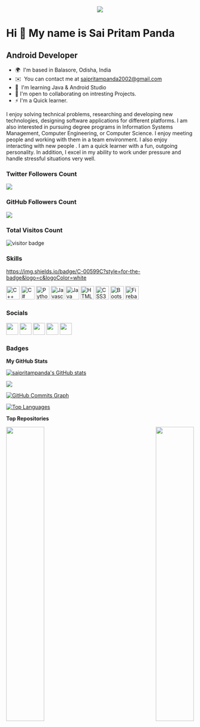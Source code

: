 <h1 align="center">
  <a href="https://git.io/typing-svg">
    <img src="https://readme-typing-svg.herokuapp.com/?lines=console.log(%22Hello%2C%20Coders!%22);print(%22Hello%2C%20Coders!%22);printf(%22Hello%2C%20Coders!%22);fmt.Println(%22Hello%2C%20Coders!%22);println!(%22Hello%2C%20v%22);cout%20%3C%3C%20%22Hello%2C%20Coders!%22&center=true&size=27&width=550">
  </a>
</h1>

Hi 👋 My name is Sai Pritam Panda
=================================

Android Developer
-----------------

* 🌍  I'm based in Balasore, Odisha, India
* ✉️  You can contact me at [saipritampanda2002@gmail.com](mailto:saipritampanda2002@gmail.com)
* 🧠  I'm learning Java & Android Studio
* 🤝  I'm open to collaborating on intresting Projects.
* ⚡  I'm a Quick learner.


<p>I enjoy solving technical problems, researching and developing new technologies, designing software applications for different platforms. I am also interested in pursuing degree programs in Information Systems Management, Computer Engineering, or Computer Science. I enjoy meeting people and working with them in a team environment. I also enjoy interacting with new people . I am a quick learner with a fun, outgoing personality. In addition, I excel in my ability to work under pressure and handle stressful situations very well.</p>

### Twitter Followers Count
<a href="https://www.twitter.com/SaiPritamPanda1" target="_blank" rel="noreferrer"><img
src="https://img.shields.io/twitter/follow/SaiPritamPanda1?logo=twitter&style=for-the-badge&color=0891b2&labelColor=1c1917"
/></a>

### GitHub Followers Count
<a href="https://www.github.com/saipritampanda" target="_blank" rel="noreferrer"><img
src="https://img.shields.io/github/followers/saipritampanda?logo=github&style=for-the-badge&color=0891b2&labelColor=1c1917" /></a>

### Total Visitos Count
![visitor badge](https://visitor-badge.laobi.icu/badge?page_id=jwenjian.visitor-badge&left_text=TotalVisitors)

### Skills

<p align="left">
  
https://img.shields.io/badge/C-00599C?style=for-the-badge&logo=c&logoColor=white
  
<a href="https://docs.microsoft.com/en-us/cpp/?view=msvc-170" target="_blank" rel="noreferrer"><img src="https://raw.githubusercontent.com/danielcranney/readme-generator/main/public/icons/skills/cplusplus-colored.svg" width="36" height="36" alt="C++" /></a>
<a href="https://docs.microsoft.com/en-us/dotnet/csharp/" target="_blank" rel="noreferrer"><img src="https://raw.githubusercontent.com/danielcranney/readme-generator/main/public/icons/skills/csharp-colored.svg" width="36" height="36" alt="C#" /></a>
<a href="https://www.python.org/" target="_blank" rel="noreferrer"><img src="https://raw.githubusercontent.com/danielcranney/readme-generator/main/public/icons/skills/python-colored.svg" width="36" height="36" alt="Python" /></a>
<a href="https://developer.mozilla.org/en-US/docs/Web/JavaScript" target="_blank" rel="noreferrer"><img src="https://raw.githubusercontent.com/danielcranney/readme-generator/main/public/icons/skills/javascript-colored.svg" width="36" height="36" alt="Javascript" /></a>
<a href="https://www.oracle.com/java/" target="_blank" rel="noreferrer"><img src="https://raw.githubusercontent.com/danielcranney/readme-generator/main/public/icons/skills/java-colored.svg" width="36" height="36" alt="Java" /></a>
<a href="https://developer.mozilla.org/en-US/docs/Glossary/HTML5" target="_blank" rel="noreferrer"><img src="https://raw.githubusercontent.com/danielcranney/readme-generator/main/public/icons/skills/html5-colored.svg" width="36" height="36" alt="HTML5" /></a>
<a href="https://www.w3.org/TR/CSS/#css" target="_blank" rel="noreferrer"><img src="https://raw.githubusercontent.com/danielcranney/readme-generator/main/public/icons/skills/css3-colored.svg" width="36" height="36" alt="CSS3" /></a>
<a href="https://getbootstrap.com/" target="_blank" rel="noreferrer"><img src="https://raw.githubusercontent.com/danielcranney/readme-generator/main/public/icons/skills/bootstrap-colored.svg" width="36" height="36" alt="Bootstrap" /></a>
<a href="https://firebase.google.com/" target="_blank" rel="noreferrer"><img src="https://raw.githubusercontent.com/danielcranney/readme-generator/main/public/icons/skills/firebase-colored.svg" width="36" height="36" alt="Firebase" /></a>
</p>


### Socials

<p align="left"> <a href="https://www.github.com/saipritampanda" target="_blank" rel="noreferrer"><img src="https://raw.githubusercontent.com/danielcranney/readme-generator/main/public/icons/socials/github.svg" width="32" height="32" /></a> <a href="http://www.instagram.com/saipritampanda" target="_blank" rel="noreferrer"><img src="https://raw.githubusercontent.com/danielcranney/readme-generator/main/public/icons/socials/instagram.svg" width="32" height="32" /></a> <a href="https://www.linkedin.com/in/sai-pritam-panda-4bb115231/" target="_blank" rel="noreferrer"><img src="https://raw.githubusercontent.com/danielcranney/readme-generator/main/public/icons/socials/linkedin.svg" width="32" height="32" /></a> <a href="https://www.stackoverflow.com/users/17123413/sai-pritam-panda" target="_blank" rel="noreferrer"><img src="https://raw.githubusercontent.com/danielcranney/readme-generator/main/public/icons/socials/stackoverflow.svg" width="32" height="32" /></a> <a href="https://www.twitter.com/SaiPritamPanda1" target="_blank" rel="noreferrer"><img src="https://raw.githubusercontent.com/danielcranney/readme-generator/main/public/icons/socials/twitter.svg" width="32" height="32" /></a></p>

### Badges

<b>My GitHub Stats</b>

<a href="http://www.github.com/saipritampanda"><img src="https://github-readme-stats.vercel.app/api?username=saipritampanda&show_icons=true&hide=&count_private=true&title_color=0891b2&text_color=ffffff&icon_color=0891b2&bg_color=1c1917&hide_border=true&show_icons=true" alt="saipritampanda's GitHub stats" /></a>

<a href="http://www.github.com/saipritampanda"><img src="https://github-readme-streak-stats.herokuapp.com/?user=saipritampanda&stroke=ffffff&background=1c1917&ring=0891b2&fire=0891b2&currStreakNum=ffffff&currStreakLabel=0891b2&sideNums=ffffff&sideLabels=ffffff&dates=ffffff&hide_border=true" /></a>

<a href="http://www.github.com/saipritampanda"><img src="https://activity-graph.herokuapp.com/graph?username=saipritampanda&bg_color=1c1917&color=ffffff&line=0891b2&point=ffffff&area_color=1c1917&area=true&hide_border=true&custom_title=GitHub%20Commits%20Graph" alt="GitHub Commits Graph" /></a>

<a href="https://github.com/saipritampanda" align="left"><img src="https://github-readme-stats.vercel.app/api/top-langs/?username=saipritampanda&langs_count=10&title_color=0891b2&text_color=ffffff&icon_color=0891b2&bg_color=1c1917&hide_border=true&locale=en&custom_title=Top%20%Languages" alt="Top Languages" /></a>

<b>Top Repositories</b>

<div width="100%" align="center"><a href="https://github.com/saipritampanda/QR-Code-Scanner-and-Generator" align="left"><img align="left" width="45%" src="https://github-readme-stats.vercel.app/api/pin/?username=saipritampanda&repo=QR-Code-Scanner-and-Generator&title_color=0891b2&text_color=ffffff&icon_color=0891b2&bg_color=1c1917&hide_border=true&locale=en" /></a><a href="https://github.com/saipritampanda/Omni-Converter" align="right"><img align="right" width="45%" src="https://github-readme-stats.vercel.app/api/pin/?username=saipritampanda&repo=Omni-Converter&title_color=0891b2&text_color=ffffff&icon_color=0891b2&bg_color=1c1917&hide_border=true&locale=en" /></a></div><br /><br /><br /><br /><br /><br /><br />

